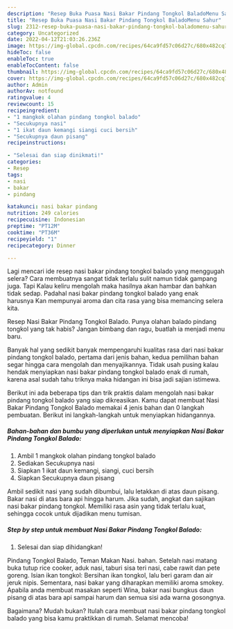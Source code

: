 ```yaml
---
description: "Resep Buka Puasa Nasi Bakar Pindang Tongkol BaladoMenu Sahur"
title: "Resep Buka Puasa Nasi Bakar Pindang Tongkol BaladoMenu Sahur"
slug: 2312-resep-buka-puasa-nasi-bakar-pindang-tongkol-baladomenu-sahur
category: Uncategorized
date: 2022-04-12T21:03:26.236Z
image: https://img-global.cpcdn.com/recipes/64ca9fd57c06d27c/680x482cq70/nasi-bakar-pindang-tongkol-balado-foto-resep-utama.jpg
hideToc: false
enableToc: true
enableTocContent: false
thumbnail: https://img-global.cpcdn.com/recipes/64ca9fd57c06d27c/680x482cq70/nasi-bakar-pindang-tongkol-balado-foto-resep-utama.jpg
cover: https://img-global.cpcdn.com/recipes/64ca9fd57c06d27c/680x482cq70/nasi-bakar-pindang-tongkol-balado-foto-resep-utama.jpg
author: Admin
authorAv: notfound
ratingvalue: 4
reviewcount: 15
recipeingredient:
- "1 mangkok olahan pindang tongkol balado"
- "Secukupnya nasi"
- "1 ikat daun kemangi siangi cuci bersih"
- "Secukupnya daun pisang"
recipeinstructions:

- "Selesai dan siap dinikmati!"
categories:
- Resep
tags:
- nasi
- bakar
- pindang

katakunci: nasi bakar pindang 
nutrition: 249 calories
recipecuisine: Indonesian
preptime: "PT12M"
cooktime: "PT36M"
recipeyield: "1"
recipecategory: Dinner

---
```



Lagi mencari ide resep nasi bakar pindang tongkol balado yang menggugah selera? Cara membuatnya sangat tidak terlalu sulit namun tidak gampang juga. Tapi Kalau keliru mengolah maka hasilnya akan hambar dan bahkan tidak sedap. Padahal nasi bakar pindang tongkol balado yang enak harusnya Kan mempunyai aroma dan cita rasa yang bisa memancing selera kita.


Resep Nasi Bakar Pindang Tongkol Balado. Punya olahan balado pindang tongkol yang tak habis? Jangan bimbang dan ragu, buatlah ia menjadi menu baru.

Banyak hal yang sedikit banyak mempengaruhi kualitas rasa dari nasi bakar pindang tongkol balado, pertama dari jenis bahan, kedua pemilihan bahan segar hingga cara mengolah dan menyajikannya. Tidak usah pusing kalau hendak menyiapkan nasi bakar pindang tongkol balado enak di rumah, karena asal sudah tahu triknya maka hidangan ini bisa jadi sajian istimewa.


Berikut ini ada beberapa tips dan trik praktis dalam mengolah nasi bakar pindang tongkol balado yang siap dikreasikan. Kamu dapat membuat Nasi Bakar Pindang Tongkol Balado memakai 4 jenis bahan dan 0 langkah pembuatan. Berikut ini langkah-langkah untuk menyiapkan hidangannya.

<!--inarticleads1-->

##### Bahan-bahan dan bumbu yang diperlukan untuk menyiapkan Nasi Bakar Pindang Tongkol Balado:

1. Ambil 1 mangkok olahan pindang tongkol balado
1. Sediakan Secukupnya nasi
1. Siapkan 1 ikat daun kemangi, siangi, cuci bersih
1. Siapkan Secukupnya daun pisang


Ambil sedikit nasi yang sudah dibumbui, lalu letakkan di atas daun pisang. Bakar nasi di atas bara api hingga harum. Jika sudah, angkat dan sajikan nasi bakar pindang tongkol. Memiliki rasa asin yang tidak terlalu kuat, sehingga cocok untuk dijadikan menu tumisan. 

<!--inarticleads2-->

##### Step by step untuk membuat Nasi Bakar Pindang Tongkol Balado:


1. Selesai dan siap dihidangkan!

Pindang Tongkol Balado, Teman Makan Nasi. bahan. Setelah nasi matang buka tutup rice cooker, aduk nasi, taburi sisa teri nasi, cabe rawit dan pete goreng. Isian ikan tongkol: Bersihan ikan tongkol, lalu beri garam dan air jeruk nipis. Sementara, nasi bakar yang diharapkan memiliki aroma smokey. Apabila anda membuat masakan seperti Wina, bakar nasi bungkus daun pisang di atas bara api sampai harum dan semua sisi ada warna gosongnya. 

Bagaimana? Mudah bukan? Itulah cara membuat nasi bakar pindang tongkol balado yang bisa kamu praktikkan di rumah. Selamat mencoba!
